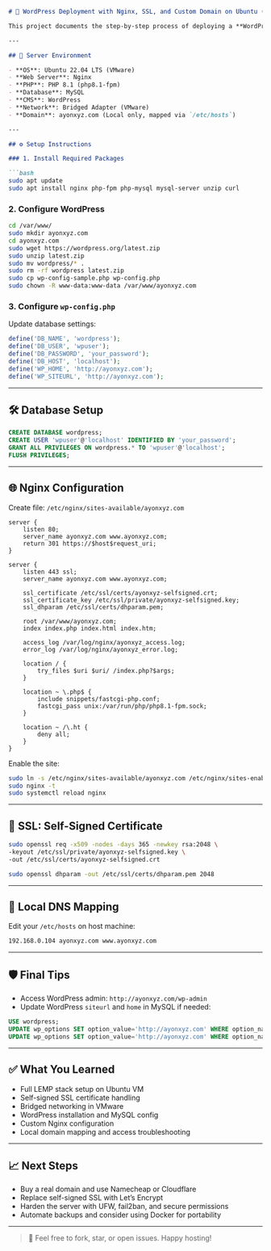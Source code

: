 


````markdown
# 🚀 WordPress Deployment with Nginx, SSL, and Custom Domain on Ubuntu (VMware)

This project documents the step-by-step process of deploying a **WordPress website** on **Ubuntu 22.04** using **Nginx**, **MySQL**, **PHP**, and **self-signed SSL**, hosted inside **VMware Workstation Pro 17** with **Bridged Networking** and **Local Domain Mapping**.

---

## 🧰 Server Environment

- **OS**: Ubuntu 22.04 LTS (VMware)
- **Web Server**: Nginx
- **PHP**: PHP 8.1 (php8.1-fpm)
- **Database**: MySQL
- **CMS**: WordPress
- **Network**: Bridged Adapter (VMware)
- **Domain**: ayonxyz.com (Local only, mapped via `/etc/hosts`)

---

## ⚙️ Setup Instructions

### 1. Install Required Packages

```bash
sudo apt update
sudo apt install nginx php-fpm php-mysql mysql-server unzip curl
````

### 2. Configure WordPress

```bash
cd /var/www/
sudo mkdir ayonxyz.com
cd ayonxyz.com
sudo wget https://wordpress.org/latest.zip
sudo unzip latest.zip
sudo mv wordpress/* .
sudo rm -rf wordpress latest.zip
sudo cp wp-config-sample.php wp-config.php
sudo chown -R www-data:www-data /var/www/ayonxyz.com
```

### 3. Configure `wp-config.php`

Update database settings:

```php
define('DB_NAME', 'wordpress');
define('DB_USER', 'wpuser');
define('DB_PASSWORD', 'your_password');
define('DB_HOST', 'localhost');
define('WP_HOME', 'http://ayonxyz.com');
define('WP_SITEURL', 'http://ayonxyz.com');
```

---

## 🛠️ Database Setup

```sql
CREATE DATABASE wordpress;
CREATE USER 'wpuser'@'localhost' IDENTIFIED BY 'your_password';
GRANT ALL PRIVILEGES ON wordpress.* TO 'wpuser'@'localhost';
FLUSH PRIVILEGES;
```

---

## 🌐 Nginx Configuration

Create file: `/etc/nginx/sites-available/ayonxyz.com`

```nginx
server {
    listen 80;
    server_name ayonxyz.com www.ayonxyz.com;
    return 301 https://$host$request_uri;
}

server {
    listen 443 ssl;
    server_name ayonxyz.com www.ayonxyz.com;

    ssl_certificate /etc/ssl/certs/ayonxyz-selfsigned.crt;
    ssl_certificate_key /etc/ssl/private/ayonxyz-selfsigned.key;
    ssl_dhparam /etc/ssl/certs/dhparam.pem;

    root /var/www/ayonxyz.com;
    index index.php index.html index.htm;

    access_log /var/log/nginx/ayonxyz_access.log;
    error_log /var/log/nginx/ayonxyz_error.log;

    location / {
        try_files $uri $uri/ /index.php?$args;
    }

    location ~ \.php$ {
        include snippets/fastcgi-php.conf;
        fastcgi_pass unix:/var/run/php/php8.1-fpm.sock;
    }

    location ~ /\.ht {
        deny all;
    }
}
```

Enable the site:

```bash
sudo ln -s /etc/nginx/sites-available/ayonxyz.com /etc/nginx/sites-enabled/
sudo nginx -t
sudo systemctl reload nginx
```

---

## 🔐 SSL: Self-Signed Certificate

```bash
sudo openssl req -x509 -nodes -days 365 -newkey rsa:2048 \
-keyout /etc/ssl/private/ayonxyz-selfsigned.key \
-out /etc/ssl/certs/ayonxyz-selfsigned.crt

sudo openssl dhparam -out /etc/ssl/certs/dhparam.pem 2048
```

---

## 🧭 Local DNS Mapping

Edit your `/etc/hosts` on host machine:

```bash
192.168.0.104 ayonxyz.com www.ayonxyz.com
```

---

## 🛡️ Final Tips

* Access WordPress admin: `http://ayonxyz.com/wp-admin`
* Update WordPress `siteurl` and `home` in MySQL if needed:

```sql
USE wordpress;
UPDATE wp_options SET option_value='http://ayonxyz.com' WHERE option_name='siteurl';
UPDATE wp_options SET option_value='http://ayonxyz.com' WHERE option_name='home';
```

---

## ✅ What You Learned

* Full LEMP stack setup on Ubuntu VM
* Self-signed SSL certificate handling
* Bridged networking in VMware
* WordPress installation and MySQL config
* Custom Nginx configuration
* Local domain mapping and access troubleshooting

---

## 📈 Next Steps

* Buy a real domain and use Namecheap or Cloudflare
* Replace self-signed SSL with Let’s Encrypt
* Harden the server with UFW, fail2ban, and secure permissions
* Automate backups and consider using Docker for portability

---

> 💬 Feel free to fork, star, or open issues. Happy hosting!

``````
